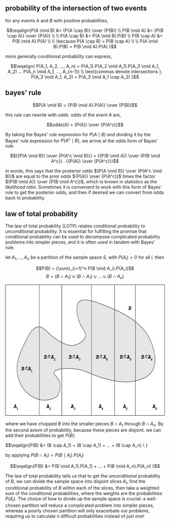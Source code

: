 ## probability of the intersection of two events

for any events $A$ and $B$ with positive probabilities,

$$\eqalign{P(A \mid B) &= {P(A \cap B)} \over {P(B)} \\
           P(B \mid A) &= {P(B \cap A)} \over {P(A)} \\
\\
           P(A \cap B) &= P(A \mid B).P(B) \\
           P(B \cap A) &= P(B \mid A).P(A) \\
\\
           \because P(A \cap B) = P(B \cap A) \\
\\
           P(A \mid B).P(B) = P(B \mid A).P(A)
}$$

more generally conditional probability can express, 

$$\eqalign{
P(A_1, A_2, ..., A_n) = P(A_1).P(A_2 \mid A_1).P(A_3 \mid A_1, A_2) ... P(A_n \mid A_1, ..., A_{n-1}) \\
\text{commas denote intersections }, P(A_3 \mid A_1, A_2) = P(A_3 \mid A_1 \cap A_2)
}$$

## bayes' rule

$$P(A \mid B) = {P(B \mid A).P(A)} \over {P(B)}$$

this rule can rewrite with _odds_. odds of the event $A$ are,

$$odds(A) = {P(A)} \over {P(A^c)}$$

By taking the Bayes' rule expression for $P(A \mid B)$ and dividing it by the Bayes' rule
expression for $P(A^c \mid B)$, we arrive at the odds form of Bayes' rule.

$${{P(A \mid B)} \over {P(A^c \mid B)}} = {{P(B \mid A)} \over {P(B \mid A^c}} . {{P(A)} \over {P(A^c)}}$$

in words, this says that the posterior odds ${P(A \mid B)} \over {P(A^c \mid B)}$ are equal to the prior
odds ${P(A)} \over {P(A^c)}$ times the factor ${P(B \mid A)} \over {P(B \mid A^c)}$, which is known in 
statistics as the _likelihood ratio_. Sometimes it is convenient to work with this form of Bayes' rule to 
get the posterior odds, and then if desired we can convert from odds back to probability.

## law of total probability

The law of total probability (LOTP) relates conditional probability to unconditional probability. It is 
essential for fulfilling the promise that conditional probability can be used to decompose complicated 
probability problems into simpler pieces, and it is often used in tandem with Bayes' rule.

let $A_1, ..., A_n$ be a partition of the sample space $S$, with $P(A_i) > 0$ for all $i$. then

$$P(B) = {\sum}_{i=1}^n P(B \mid A_i).P(A_i)$$
$$B = (B \cap A_1) \cup (B \cap A_1) \cup ... \cup (B \cap A_n)$$

<img height="414" src="../../../images/Asset%2014.png" width="634" alt="partitioning event B"/>

where we have chopped $B$ into the smaller pieces $B \cap A_1$ through $B \cap A_n$. By the second axiom of
probability, because these pieces are disjoint, we can add their probabilities to get $P(B)$:

$$\eqalign{P(B) &= (B \cap A_1) + (B \cap A_1) + ... + (B \cap A_n) \\
}

$\text{by applying }  P(B \cap A_i) = P(B \mid A_i).P(A_i)$

$$\eqalign{P(B) &= P(B \mid A_1).P(A_1) + ... + P(B \mid A_n).P(A_n)
}$$

The law of total probability tells us that to get the unconditional probability of $B$, we can divide the sample 
space into disjoint slices $A_i$, find the conditional probability of $B$ within each of the slices, then take a 
weighted sum of the conditional probabilities, where the weights are the probabilities $P(A_i)$. The choice of 
how to divide up the sample space is crucial: a well-chosen partition will reduce a complicated problem into 
simpler pieces, whereas a poorly chosen partition will only exacerbate our problems, requiring us to calculate $n$
difficult probabilities instead of just one!
